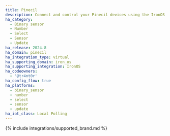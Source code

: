 ```yaml
---
title: Pinecil
description: Connect and control your Pinecil devices using the IronOS integration
ha_category:
  - Binary sensor
  - Number
  - Select
  - Sensor
  - Update
ha_release: 2024.8
ha_domain: pinecil
ha_integration_type: virtual
ha_supporting_domain: iron_os
ha_supporting_integration: IronOS
ha_codeowners:
  - '@tr4nt0r'
ha_config_flow: true
ha_platforms:
  - binary_sensor
  - number
  - select
  - sensor
  - update
ha_iot_class: Local Polling
---
```


{% include integrations/supported_brand.md %}
